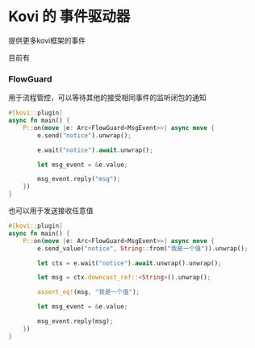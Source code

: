 # Kovi 的 事件驱动器

提供更多kovi框架的事件

目前有

### FlowGuard

用于流程管控，可以等待其他的接受相同事件的监听闭包的通知

```rust
#[kovi::plugin]
async fn main() {
    P::on(move |e: Arc<FlowGuard<MsgEvent>>| async move {
        e.send("notice").unwrap();

        e.wait("notice").await.unwrap();

        let msg_event = &e.value;

        msg_event.reply("msg");
    })
}
```

也可以用于发送接收任意值

```rust
#[kovi::plugin]
async fn main() {
    P::on(move |e: Arc<FlowGuard<MsgEvent>>| async move {
        e.send_value("notice", String::from("我是一个值")).unwrap();

        let ctx = e.wait("notice").await.unwrap().unwrap();

        let msg = ctx.downcast_ref::<String>().unwrap();

        assert_eq!(msg, "我是一个值");

        let msg_event = &e.value;

        msg_event.reply(msg);
    })
}
```
